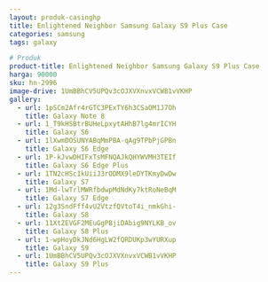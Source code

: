 ```yaml
---
layout: produk-casinghp
title: Enlightened Neighbor Samsung Galaxy S9 Plus Case
categories: samsung
tags: galaxy

# Produk
product-title: Enlightened Neighbor Samsung Galaxy S9 Plus Case
harga: 90000
sku: hn-2996
image-drive: 1UmBBhCV5UPQv3cOJXVXnvxVCWB1vVKHP
gallery:
  - url: 1pSCm2Afr4rGTC3PExTY6h3CSaOM1J7Oh
    title: Galaxy Note 8
  - url: 1_T9kHSBtrBUHeLpxytAHhB7lg4mrICYH
    title: Galaxy S6
  - url: 1lXwmDOSUNYABqMmPBA-qAg9TPbPjGPBn
    title: Galaxy S6 Edge
  - url: 1P-kJvwDHIFxTsMFNQAJkQHYWVMH3TEIf
    title: Galaxy S6 Edge Plus
  - url: 1TN2cHSc1kUiiJ3rODMX9leDYTKmyDwDw
    title: Galaxy S7
  - url: 1Md-lwTrlMWRfbdwpMdNdKy7ktRoNeBqM
    title: Galaxy S7 Edge
  - url: 12g3SndFff4vU2VtzfQVtoT4i_nmkGhi-
    title: Galaxy S8
  - url: 11XtZEVGF2MEuGgPBjiDAbig9NYLKB_ov
    title: Galaxy S8 Plus
  - url: 1-wpHoyDkJNd6HgLW2fQRDUKp3wYURXup
    title: Galaxy S9
  - url: 1UmBBhCV5UPQv3cOJXVXnvxVCWB1vVKHP
    title: Galaxy S9 Plus
---
```

